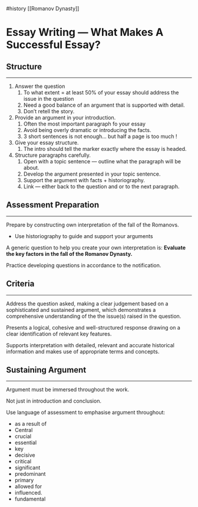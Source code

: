 #history [[Romanov Dynasty]]

# Essay Writing — What Makes A Successful Essay?


## Structure
---

1. Answer the question
    1. To what extent = at least 50% of your essay should address the issue in the question 
    2. Need a good balance of an argument that is supported with detail. 
    3. Don’t retell the story. 
2. Provide an argument in your introduction. 
    1. Often the most important paragraph fo your essay 
    2. Avoid being overly dramatic or introducing the facts. 
    3. 3 short sentences is not enough... but half a page is too much !
3. Give your essay structure. 
    1. The intro should tell the marker exactly where the essay is headed. 
4. Structure paragraphs carefully. 
    1. Open with a topic sentence — outline what the paragraph will be about. 
    2. Develop the argument presented in your topic sentence. 
    3. Support the argument with facts + historiography. 
    4. Link — either back to the question and or to the next paragraph. 

## Assessment Preparation
---

Prepare by constructing own interpretation of the fall of the Romanovs. 

- Use historiography to guide and support your arguments

A generic question to help you create your own interpretation is: **Evaluate the key factors in the fall of the Romanov Dynasty.**

Practice developing questions in accordance to the notification. 

## Criteria
---

Address the question asked, making a clear judgement based on a sophisticated and sustained argument, which demonstrates a comprehensive understanding of the the issue(s) raised in the question. 

Presents a logical, cohesive and well-structured response drawing on a clear identification of relevant key features. 

Supports interpretation with detailed, relevant and accurate historical information and makes use of appropriate terms and concepts. 

## Sustaining Argument
---

Argument must be immersed throughout the work. 

Not just in introduction and conclusion. 

Use language of assessment to emphasise argument throughout: 

- as a result of
- Central
- crucial
- essential
- key
- decisive
- critical
- significant
- predominant
- primary
- allowed for
- influenced.
- fundamental